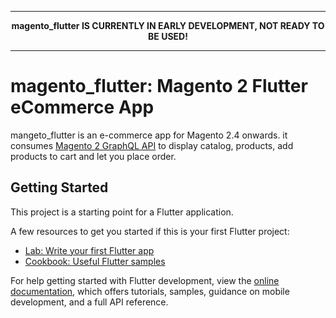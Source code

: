 <hr>
<p align="center">
  <b>magento_flutter IS CURRENTLY IN EARLY DEVELOPMENT, NOT READY TO BE USED!</b>
</p>
<hr>

# magento_flutter: Magento 2 Flutter eCommerce App

mangeto_flutter is an e-commerce app for Magento 2.4 onwards. it consumes [Magento 2 GraphQL API](https://devdocs.magento.com/guides/v2.4/graphql/) to display catalog, products, add products to cart and let you place order.

## Getting Started

This project is a starting point for a Flutter application.

A few resources to get you started if this is your first Flutter project:

- [Lab: Write your first Flutter app](https://docs.flutter.dev/get-started/codelab)
- [Cookbook: Useful Flutter samples](https://docs.flutter.dev/cookbook)

For help getting started with Flutter development, view the
[online documentation](https://docs.flutter.dev/), which offers tutorials,
samples, guidance on mobile development, and a full API reference.
